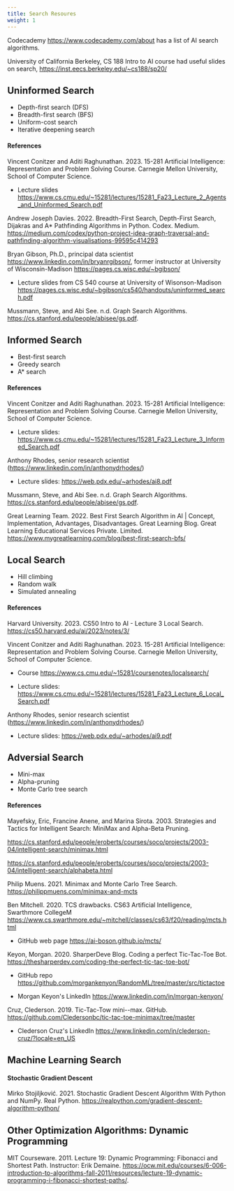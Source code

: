 ```yaml
---
title: Search Resoures
weight: 1
---
```


Codecademy https://www.codecademy.com/about has a list of AI search algorithms.  

University of California Berkeley, CS 188 Intro to AI course had useful slides on search, https://inst.eecs.berkeley.edu/~cs188/sp20/  

## Uninformed Search
- Depth-first search (DFS) 
- Breadth-first search (BFS) 
- Uniform-cost search 
- Iterative deepening search 

#### References
Vincent Conitzer and Aditi Raghunathan. 2023. 15-281 Artificial Intelligence: Representation and Problem Solving Course. Carnegie Mellon University, School of Computer Science. 

- Lecture slides https://www.cs.cmu.edu/~15281/lectures/15281_Fa23_Lecture_2_Agents_and_Uninformed_Search.pdf  

Andrew Joseph Davies. 2022. Breadth-First Search, Depth-First Search, Dijakras and A* Pathfinding Algorithms in Python. Codex. Medium.  https://medium.com/codex/python-project-idea-graph-traversal-and-pathfinding-algorithm-visualisations-99595c414293  

Bryan Gibson, Ph.D., principal data scientist https://www.linkedin.com/in/bryanrgibson/,  former instructor at University of Wisconsin-Madison  https://pages.cs.wisc.edu/~bgibson/  

- Lecture slides from CS 540 course at University of Wisonson-Madison  https://pages.cs.wisc.edu/~bgibson/cs540/handouts/uninformed_search.pdf  

Mussmann, Steve, and Abi See. n.d. Graph Search Algorithms. https://cs.stanford.edu/people/abisee/gs.pdf. 

## Informed Search
- Best-first search 
- Greedy search 
- A* search

#### References
Vincent Conitzer and Aditi Raghunathan. 2023. 15-281 Artificial Intelligence: Representation and Problem Solving Course. Carnegie Mellon University, School of Computer Science. 

- Lecture slides: https://www.cs.cmu.edu/~15281/lectures/15281_Fa23_Lecture_3_Informed_Search.pdf 

Anthony Rhodes, senior research scientist (https://www.linkedin.com/in/anthonydrhodes/)  

- Lecture slides: https://web.pdx.edu/~arhodes/ai8.pdf 

Mussmann, Steve, and Abi See. n.d. Graph Search Algorithms. https://cs.stanford.edu/people/abisee/gs.pdf. 

Great Learning Team. 2022. Best First Search Algorithm in AI | Concept, Implementation, Advantages, Disadvantages. Great Learning Blog. Great Learning Educational Services Private. Limited. https://www.mygreatlearning.com/blog/best-first-search-bfs/ 

## Local Search
- Hill climbing 
- Random walk 
- Simulated annealing 

#### References
Harvard University. 2023. CS50 Intro to AI - Lecture 3 Local Search. https://cs50.harvard.edu/ai/2023/notes/3/  

Vincent Conitzer and Aditi Raghunathan. 2023. 15-281 Artificial Intelligence: Representation and Problem Solving Course. Carnegie Mellon University, School of Computer Science. 

- Course https://www.cs.cmu.edu/~15281/coursenotes/localsearch/  

- Lecture slides: https://www.cs.cmu.edu/~15281/lectures/15281_Fa23_Lecture_6_Local_Search.pdf  

Anthony Rhodes, senior research scientist (https://www.linkedin.com/in/anthonydrhodes/) 

- Lecture slides: https://web.pdx.edu/~arhodes/ai9.pdf  

## Adversial Search
- Mini-max 
- Alpha-pruning 
- Monte Carlo tree search 

#### References
Mayefsky, Eric, Francine Anene, and Marina Sirota. 2003. Strategies and Tactics for Intelligent Search: MiniMax and Alpha-Beta Pruning.  

https://cs.stanford.edu/people/eroberts/courses/soco/projects/2003-04/intelligent-search/minimax.html  

https://cs.stanford.edu/people/eroberts/courses/soco/projects/2003-04/intelligent-search/alphabeta.html  

Philip Muens. 2021. Minimax and Monte Carlo Tree Search. https://philippmuens.com/minimax-and-mcts  

Ben Mitchell. 2020. TCS drawbacks. CS63 Artificial Intelligence, Swarthmore CollegeM https://www.cs.swarthmore.edu/~mitchell/classes/cs63/f20/reading/mcts.html  

- GitHub web page https://ai-boson.github.io/mcts/  

Keyon, Morgan. 2020. SharperDeve Blog. Coding a perfect Tic-Tac-Toe Bot. https://thesharperdev.com/coding-the-perfect-tic-tac-toe-bot/  

- GitHub repo https://github.com/morgankenyon/RandomML/tree/master/src/tictactoe  

- Morgan Keyon's LinkedIn https://www.linkedin.com/in/morgan-kenyon/  

Cruz, Clederson. 2019. Tic-Tac-Tow mini--max. GitHub.  https://github.com/Cledersonbc/tic-tac-toe-minimax/tree/master  

- Clederson Cruz's LinkedIn https://www.linkedin.com/in/clederson-cruz/?locale=en_US  

## Machine Learning Search
#### Stochastic Gradient Descent 
Mirko Stojiljković. 2021. Stochastic Gradient Descent Algorithm With Python and NumPy. Real Python. https://realpython.com/gradient-descent-algorithm-python/  


## Other Optimization Algorithms: Dynamic Programming 
MIT Courseware. 2011. Lecture 19: Dynamic Programming: Fibonacci and Shortest Path. Instructor: Erik Demaine. https://ocw.mit.edu/courses/6-006-introduction-to-algorithms-fall-2011/resources/lecture-19-dynamic-programming-i-fibonacci-shortest-paths/.  

 

